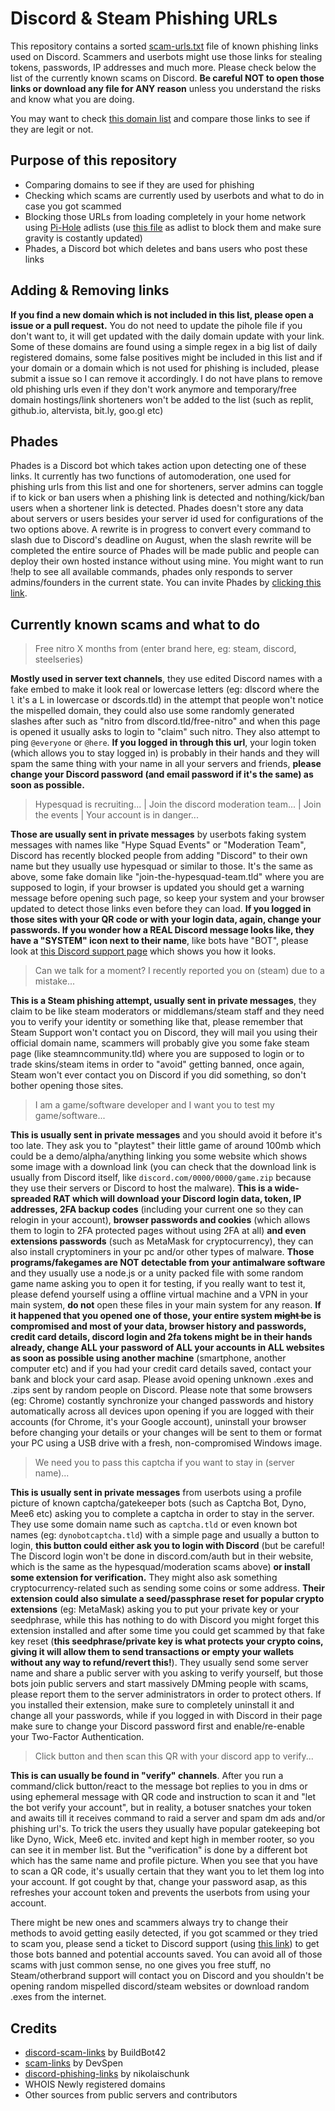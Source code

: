 # Discord & Steam Phishing URLs

This repository contains a sorted [scam-urls.txt](https://raw.githubusercontent.com/Dogino/Discord-Phishing-URLs/main/scam-urls.txt) file of known phishing links used on Discord. 
Scammers and userbots might use those links for stealing tokens, passwords, IP addresses and much more. Please check below the list of the currently known scams on Discord.
**Be careful NOT to open those links or download any file for ANY reason** unless you understand the risks and know what you are doing.

You may want to check [this domain list](https://raw.githubusercontent.com/Dogino/Discord-Phishing-URLs/main/official-domains.txt) and compare those links to see if they are legit or not.

## Purpose of this repository
- Comparing domains to see if they are used for phishing
- Checking which scams are currently used by userbots and what to do in case you got scammed
- Blocking those URLs from loading completely in your home network using [Pi-Hole](https://github.com/pi-hole/pi-hole) adlists (use [this file](https://raw.githubusercontent.com/Dogino/Discord-Phishing-URLs/main/pihole-phishing-adlist.txt) as adlist to block them and make sure gravity is costantly updated)
- Phades, a Discord bot which deletes and bans users who post these links

## Adding & Removing links
**If you find a new domain which is not included in this list, please open a issue or a pull request.** You do not need to update the pihole file if you don't want to, it will get updated with the daily domain update with your link. Some of these domains are found using a simple regex in a big list of daily registered domains, some false positives might be included in this list and if your domain or a domain which is not used for phishing is included, please submit a issue so I can remove it accordingly. I do not have plans to remove old phishing urls even if they don't work anymore and temporary/free domain hostings/link shorteners won't be added to the list (such as replit, github.io, altervista, bit.ly, goo.gl etc)

## Phades
Phades is a Discord bot which takes action upon detecting one of these links. It currently has two functions of automoderation, one used for phishing urls from this list and one for shorteners, server admins can toggle if to kick or ban users when a phishing link is detected and nothing/kick/ban users when a shortener link is detected. Phades doesn't store any data about servers or users besides your server id used for configurations of the two options above. A rewrite is in progress to convert every command to slash due to Discord's deadline on August, when the slash rewrite will be completed the entire source of Phades will be made public and people can deploy their own hosted instance without using mine. You might want to run !help to see all available commands, phades only responds to server admins/founders in the current state. You can invite Phades by [clicking this link](https://discord.com/api/oauth2/authorize?client_id=926211335946137771&permissions=1529210072134&scope=bot%20applications.commands). 

## Currently known scams and what to do 

> Free nitro X months from (enter brand here, eg: steam, discord, steelseries)

**Mostly used in server text channels**, they use edited Discord names with a fake embed to make it look real or lowercase letters (eg: dlscord where the `l` it's a L in lowercase or dscords.tld) in the attempt that people won't notice the mispelled domain, they could also use some randomly generated slashes after such as "nitro from dlscord.tld/free-nitro" and when this page is opened it usually asks to login to "claim" such nitro. They also attempt to ping `@everyone` or `@here`.
**If you logged in through this url**, your login token (which allows you to stay logged in) is probably in their hands and they will spam the same thing with your name in all your servers and friends, **please change your Discord password (and email password if it's the same) as soon as possible.**

> Hypesquad is recruiting... | Join the discord moderation team... | Join the events | Your account is in danger...

**Those are usually sent in private messages** by userbots faking system messages with names like "Hype Squad Events" or "Moderation Team", Discord has recently blocked people from adding "Discord" to their own name but they usually use hypesquad or similar to those. 
It's the same as above, some fake domain like "join-the-hypesquad-team.tld" where you are supposed to login, if your browser is updated you should get a warning message before opening such page, so keep your system and your browser updated to detect those links even before they can load. **If you logged in those sites with your QR code or with your login data, again, change your passwords. If you wonder how a REAL Discord message looks like, they have a "SYSTEM" icon next to their name**, like bots have "BOT", please look at [this Discord support page](https://support.discord.com/hc/en-us/articles/360036118732-Discord-System-Messages) which shows you how it looks.

> Can we talk for a moment? I recently reported you on (steam) due to a mistake...

**This is a Steam phishing attempt, usually sent in private messages**, they claim to be like steam moderators or middlemans/steam staff and they need you to verify your identity or something like that, please remember that Steam Support won't contact you on Discord, they will mail you using their official domain name, scammers will probably give you some fake steam page (like steamncommunity.tld) where you are supposed to login or to trade skins/steam items in order to "avoid" getting banned, once again, Steam won't ever contact you on Discord if you did something, so don't bother opening those sites.

> I am a game/software developer and I want you to test my game/software...

**This is usually sent in private messages** and you should avoid it before it's too late. They ask you to "playtest" their little game of around 100mb which could be a demo/alpha/anything linking you some website which shows some image with a download link (you can check that the download link is usually from Discord itself, like `discord.com/0000/0000/game.zip` because they use their servers or Discord to host the malware). **This is a wide-spreaded RAT which will download your Discord login data, token, IP addresses, 2FA backup codes** (including your current one so they can relogin in your account), **browser passwords and cookies** (which allows them to login to 2FA protected pages without using 2FA at all) **and even extensions passwords** (such as MetaMask for cryptocurrency), they can also install cryptominers in your pc and/or other types of malware. **Those programs/fakegames are NOT detectable from your antimalware software** and they usually use a node.js or a unity packed file with some random game name asking you to open it for testing, if you really want to test it, please defend yourself using a offline virtual machine and a VPN in your main system, **do not** open these files in your main system for any reason.
**If it happened that you opened one of those, your entire system ~~might be~~  is compromised and most of your data, browser history and passwords, credit card details, discord login and 2fa tokens might be in their hands already, change ALL your password of ALL your accounts in ALL websites as soon as possible using another machine** (smartphone, another computer etc) and if you had your credit card details saved, contact your bank and block your card asap. Please avoid opening unknown .exes and .zips sent by random people on Discord. 
Please note that some browsers (eg: Chrome) costantly synchronize your changed passwords and history automatically across all devices upon opening if you are logged with their accounts (for Chrome, it's your Google account), uninstall your browser before changing your details or your changes will be sent to them or format your PC using a USB drive with a fresh, non-compromised Windows image.

> We need you to pass this captcha if you want to stay in (server name)...

**This is usually sent in private messages** from userbots using a profile picture of known captcha/gatekeeper bots (such as Captcha Bot, Dyno, Mee6 etc) asking you to complete a captcha in order to stay in the server. They use some domain name such as `captcha.tld` or even known bot names (eg: `dynobotcaptcha.tld`) with a simple page and usually a button to login, **this button could either ask you to login with Discord** (but be careful! The Discord login won't be done in discord.com/auth but in their website, which is the same as the hypesquad/moderation scams above) **or install some extension for verification.** They might also ask something cryptocurrency-related such as sending some coins or some address. **Their extension could also simulate a seed/passphrase reset for popular crypto extensions** (eg: MetaMask) asking you to put your private key or your seedphrase, while this has nothing to do with Discord you might forget this extension installed and after some time you could get scammed by that fake key reset (**this seedphrase/private key is what protects your crypto coins, giving it will allow them to send transactions or empty your wallets without any way to refund/revert this!**).
They usually send some server name and share a public server with you asking to verify yourself, but those bots join public servers and start massively DMming people with scams, please report them to the server administrators in order to protect others. If you installed their extension, make sure to completely uninstall it and change all your passwords, while if you logged in with Discord in their page make sure to change your Discord password first and enable/re-enable your Two-Factor Authentication.

> Click button and then scan this QR with your discord app to verify...

**This is can usually be found in "verify" channels**. After you run a command/click button/react to the message bot replies to you in dms or using ephemeral message with QR code and instruction to scan it and "let the bot verify your account", but in reality, a botuser snatches your token and awaits till it receives command to raid a server and spam dm ads and/or phishing url's.
To trick the users they usually have popular gatekeeping bot like Dyno, Wick, Mee6 etc. invited and kept high in member rooter, so you can see it in member list. But the "verification" is done by a different bot which has the same name and profile picture. When you see that you have to scan a QR code, it's usually certain that they want you to let them log into your account.
If got cought by that, change your password asap, as this refreshes your account token and prevents the userbots from using your account.


There might be new ones and scammers always try to change their methods to avoid getting easily detected, if you got scammed or they tried to scam you, please send a ticket to Discord support (using [this link](https://dis.gd/contact)) to get those bots banned and potential accounts saved. You can avoid all of those scams with just common sense, no one gives you free stuff, no Steam/otherbrand support will contact you on Discord and you shouldn't be opening random mispelled discord/steam websites or download random .exes from the internet.

## Credits

 - [discord-scam-links](https://github.com/BuildBot42/discord-scam-links) by BuildBot42
 - [scam-links](https://github.com/DevSpen/scam-links) by DevSpen
 - [discord-phishing-links](https://github.com/nikolaischunk/discord-phishing-links) by nikolaischunk
 - WHOIS Newly registered domains
 - Other sources from public servers and contributors
